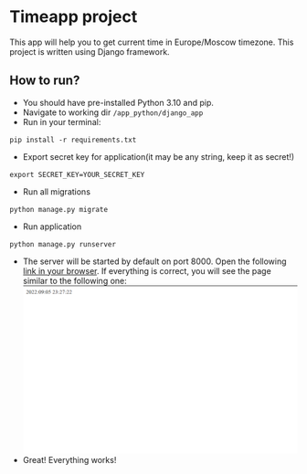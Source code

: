 # Timeapp project

This app will help you to get current time in Europe/Moscow timezone.
This project is written using Django framework.

## How to run?
* You should have pre-installed Python 3.10 and pip.
* Navigate to working dir ```/app_python/django_app```
* Run in your terminal:
```shell
pip install -r requirements.txt
```
* Export secret key for application(it may be any string, keep it as secret!)
```shell
export SECRET_KEY=YOUR_SECRET_KEY
```
* Run all migrations
```shell
python manage.py migrate
```
* Run application
```shell
python manage.py runserver
```
* The server will be started by default on port 8000. Open the following [link in your browser](http://localhost:8000/time/now).
If everything is correct, you will see the page similar to the following one:
![img.png](images/docs/web-page-time.png)
* Great! Everything works!
